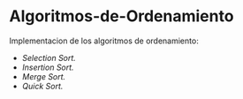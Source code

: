 # Algoritmos-de-Ordenamiento
Implementacion de los algoritmos de ordenamiento:
- *Selection Sort.*
- *Insertion Sort.*
- *Merge Sort.*
- *Quick Sort.*
